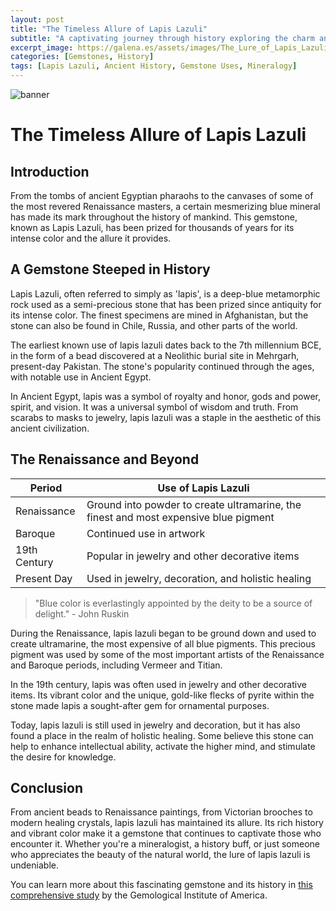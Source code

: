 ```yaml
---
layout: post
title: "The Timeless Allure of Lapis Lazuli"
subtitle: "A captivating journey through history exploring the charm and uses of Lapis Lazuli from ancient times to the present day."
excerpt_image: https://galena.es/assets/images/The_Lure_of_Lapis_Lazuli.png
categories: [Gemstones, History]
tags: [Lapis Lazuli, Ancient History, Gemstone Uses, Mineralogy]
---
```


![banner](https://galena.es/assets/images/The_Lure_of_Lapis_Lazuli.png)

# The Timeless Allure of Lapis Lazuli

## Introduction
From the tombs of ancient Egyptian pharaohs to the canvases of some of the most revered Renaissance masters, a certain mesmerizing blue mineral has made its mark throughout the history of mankind. This gemstone, known as Lapis Lazuli, has been prized for thousands of years for its intense color and the allure it provides.

## A Gemstone Steeped in History

Lapis Lazuli, often referred to simply as 'lapis', is a deep-blue metamorphic rock used as a semi-precious stone that has been prized since antiquity for its intense color. The finest specimens are mined in Afghanistan, but the stone can also be found in Chile, Russia, and other parts of the world.

The earliest known use of lapis lazuli dates back to the 7th millennium BCE, in the form of a bead discovered at a Neolithic burial site in Mehrgarh, present-day Pakistan. The stone's popularity continued through the ages, with notable use in Ancient Egypt. 

In Ancient Egypt, lapis was a symbol of royalty and honor, gods and power, spirit, and vision. It was a universal symbol of wisdom and truth. From scarabs to masks to jewelry, lapis lazuli was a staple in the aesthetic of this ancient civilization.

## The Renaissance and Beyond

| Period | Use of Lapis Lazuli |
| --- | --- |
| Renaissance | Ground into powder to create ultramarine, the finest and most expensive blue pigment |
| Baroque | Continued use in artwork |
| 19th Century | Popular in jewelry and other decorative items |
| Present Day | Used in jewelry, decoration, and holistic healing |

> "Blue color is everlastingly appointed by the deity to be a source of delight." - John Ruskin

During the Renaissance, lapis lazuli began to be ground down and used to create ultramarine, the most expensive of all blue pigments. This precious pigment was used by some of the most important artists of the Renaissance and Baroque periods, including Vermeer and Titian.

In the 19th century, lapis was often used in jewelry and other decorative items. Its vibrant color and the unique, gold-like flecks of pyrite within the stone made lapis a sought-after gem for ornamental purposes.

Today, lapis lazuli is still used in jewelry and decoration, but it has also found a place in the realm of holistic healing. Some believe this stone can help to enhance intellectual ability, activate the higher mind, and stimulate the desire for knowledge.

## Conclusion

From ancient beads to Renaissance paintings, from Victorian brooches to modern healing crystals, lapis lazuli has maintained its allure. Its rich history and vibrant color make it a gemstone that continues to captivate those who encounter it. Whether you're a mineralogist, a history buff, or just someone who appreciates the beauty of the natural world, the lure of lapis lazuli is undeniable.

You can learn more about this fascinating gemstone and its history in [this comprehensive study](https://www.gia.edu/gia-news-research/lapis-lazuli) by the Gemological Institute of America.